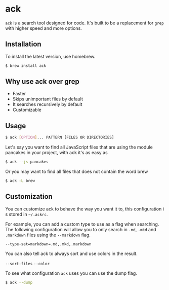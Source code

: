 # ack

`ack` is a search tool designed for code. It's built to be a replacement for `grep` with higher speed and more options.

## Installation

To install the latest version, use homebrew.

```bash
$ brew install ack
```

## Why use ack over grep

* Faster
* Skips unimportant files by default
* It searches recursively by default
* Customizable

## Usage

```bash
$ ack [OPTION]... PATTERN [FILES OR DIRECTORIES]
```

Let's say you want to find all JavaScript files that are using the module pancakes in your project, with ack it's as easy as

```bash
$ ack --js pancakes
```

Or you may want to find all files that does not contain the word brew

```bash
$ ack -L brew
```

## Customization

You can customize ack to behave the way you want it to, this configuration i s stored in `~/.ackrc`.

For example, you can add a custom type to use as a flag when searching. The following configuration will allow you to only search in `.md`, `.mkd` and `.markdown` files using the `--markdown` flag.

`--type-set=markdown=.md,.mkd,.markdown`

You can also tell ack to always sort and use colors in the result.

`--sort-files`
`--color`

To see what configuration `ack` uses you can use the dump flag.

```bash
$ ack --dump
```
